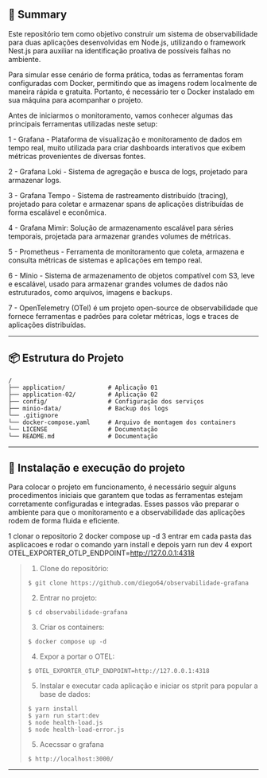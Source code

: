 ## 📝 Summary

Este repositório tem como objetivo construir um sistema de observabilidade para duas aplicações desenvolvidas em
Node.js, utilizando o framework Nest.js para auxiliar na identificação proativa de possíveis falhas no ambiente.

Para simular esse cenário de forma prática, todas as ferramentas foram configuradas com Docker,
permitindo que as imagens rodem localmente de maneira rápida e gratuita. Portanto, é necessário ter o 
Docker instalado em sua máquina para acompanhar o projeto.

Antes de iniciarmos o monitoramento, vamos conhecer algumas das principais ferramentas utilizadas neste setup:

1 - Grafana - Plataforma de visualização e monitoramento de dados em tempo real, muito utilizada para criar
dashboards interativos que exibem métricas provenientes de diversas fontes.

2 - Grafana Loki - Sistema de agregação e busca de logs, projetado para armazenar logs.

3 - Grafana Tempo - Sistema de rastreamento distribuído (tracing), projetado para coletar e armazenar spans de
aplicações distribuídas de forma escalável e econômica.

4 - Grafana Mimir: Solução de armazenamento escalável para séries temporais, projetada para armazenar grandes 
volumes de métricas.

5 - Prometheus - Ferramenta de monitoramento que coleta, armazena e consulta métricas de sistemas e aplicações em
tempo real.

6 - Minio - Sistema de armazenamento de objetos compatível com S3, leve e escalável, usado para armazenar grandes
volumes de dados não estruturados, como arquivos, imagens e backups.

7 - OpenTelemetry (OTel) é um projeto open-source de observabilidade que fornece ferramentas e padrões para
coletar métricas, logs e traces de aplicações distribuídas.

---

## 📦 Estrutura do Projeto

```
/
├── application/            # Aplicação 01
├── application-02/         # Aplicação 02
├── config/                 # Configuração dos serviços
├── minio-data/             # Backup dos logs
└── .gitignore          
└── docker-compose.yaml     # Arquivo de montagem dos containers
└── LICENSE                 # Documentação
└── README.md               # Documentação
```
---

## 🔧 Instalação e execução do projeto

Para colocar o projeto em funcionamento, é necessário seguir alguns procedimentos iniciais que garantem que
todas as ferramentas estejam corretamente configuradas e integradas. Esses passos vão preparar o ambiente para
que o monitoramento e a observabilidade das aplicações rodem de forma fluida e eficiente.

1 clonar o repositorio
2 docker compose up -d 
3 entrar em cada pasta das asplicacoes e rodar o comando yarn install e depois yarn run dev
4 export OTEL_EXPORTER_OTLP_ENDPOINT=http://127.0.0.1:4318

> 1. Clone do repositório:
>
> ```console
> $ git clone https://github.com/diego64/observabilidade-grafana
> ```
>
> 2. Entrar no projeto:
> ```console
> $ cd observabilidade-grafana
> ```
>
> 3. Criar os containers:
> ```console
> $ docker compose up -d
> ```
> 4. Expor a portar o OTEL:
> ```console
> $ OTEL_EXPORTER_OTLP_ENDPOINT=http://127.0.0.1:4318
> ```
> 5. Instalar e executar cada aplicação e iniciar os stprit para popular a base de dados:
> ```console
> $ yarn install
> $ yarn run start:dev
> $ node health-load.js
> $ node health-load-error.js
> ```
> 5. Acecssar o grafana
> ```console
> $ http://localhost:3000/
> ```
---
